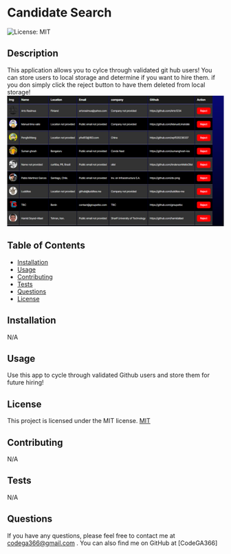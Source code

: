 
# Candidate Search 
![License: MIT](https://img.shields.io/badge/License-MIT-yellow.svg)

## Description
This application allows you to cylce through validated git hub users! You can store users to local storage and determine if you want to hire them. if you don simply click the reject button to have them deleted from local storage!
![Candidate table](./images/ctable.png)

## Table of Contents
- [Installation](#installation)
- [Usage](#usage)
- [Contributing](#contributing)
- [Tests](#tests)
- [Questions](#questions)
- [License](#license)

## Installation
N/A

## Usage
Use this app to cycle through validated Github users and store them for future hiring! 

## License
This project is licensed under the MIT license.
[MIT](https://opensource.org/licenses/MIT)

## Contributing
N/A

## Tests
N/A

## Questions
If you have any questions, please feel free to contact me at codega366@gmail.com . You can also find me on GitHub at [CodeGA366]
